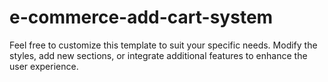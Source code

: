 # e-commerce-add-cart-system
Feel free to customize this template to suit your specific needs. Modify the styles, add new sections, or integrate additional features to enhance the user experience.
